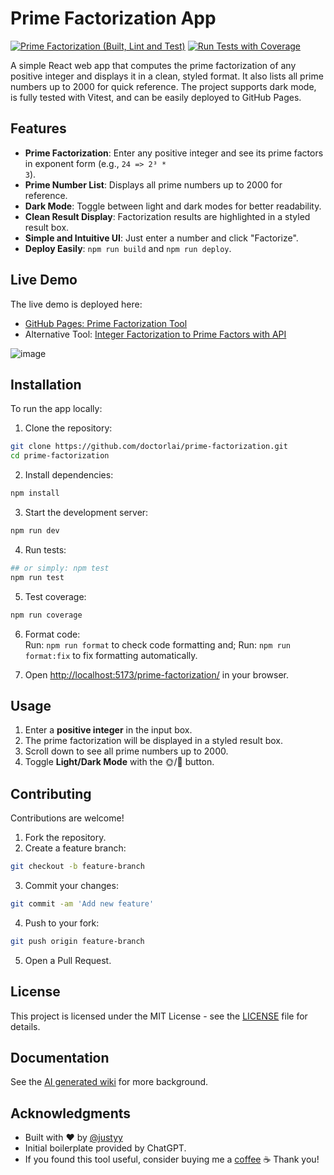 # Prime Factorization App
[![Prime Factorization (Built, Lint and Test)](https://github.com/DoctorLai/prime-factorization/actions/workflows/ci.yaml/badge.svg?branch=main)](https://github.com/DoctorLai/prime-factorization/actions/workflows/ci.yaml) [![Run Tests with Coverage](https://github.com/DoctorLai/prime-factorization/actions/workflows/coverage.yaml/badge.svg)](https://github.com/DoctorLai/prime-factorization/actions/workflows/coverage.yaml)

A simple React web app that computes the prime factorization of any positive integer and displays it in a clean, styled format. It also lists all prime numbers up to 2000 for quick reference. The project supports dark mode, is fully tested with Vitest, and can be easily deployed to GitHub Pages.

## Features

- **Prime Factorization**: Enter any positive integer and see its prime factors in exponent form (e.g., <code>24 => 2³ * 3</code>).
- **Prime Number List**: Displays all prime numbers up to 2000 for reference.
- **Dark Mode**: Toggle between light and dark modes for better readability.
- **Clean Result Display**: Factorization results are highlighted in a styled result box.
- **Simple and Intuitive UI**: Just enter a number and click "Factorize".
- **Deploy Easily**: <code>npm run build</code> and <code>npm run deploy</code>.

## Live Demo

The live demo is deployed here:  
- [GitHub Pages: Prime Factorization Tool](https://doctorlai.github.io/prime-factorization/)
- Alternative Tool: [Integer Factorization to Prime Factors with API](https://helloacm.com/tools/factor/)

<img alt="image" src="https://github.com/user-attachments/assets/153265a2-7331-4098-a527-f2b58bcbcbe9" />

## Installation

To run the app locally:

1. Clone the repository:  
```bash
git clone https://github.com/doctorlai/prime-factorization.git  
cd prime-factorization
```

2. Install dependencies:  
```bash
npm install
```

3. Start the development server:  
```bash
npm run dev
```

4. Run tests:  
```bash
## or simply: npm test
npm run test
```

5. Test coverage:
```bash
npm run coverage
```

6. Format code:  
Run: <code>npm run format</code> to check code formatting and;
Run: <code>npm run format:fix</code> to fix formatting automatically.

6. Open [http://localhost:5173/prime-factorization/](http://localhost:5173/prime-factorization/) in your browser.

## Usage
1. Enter a **positive integer** in the input box.  
2. The prime factorization will be displayed in a styled result box.  
3. Scroll down to see all prime numbers up to 2000.  
4. Toggle **Light/Dark Mode** with the 🌞/🌙 button.  

## Contributing

Contributions are welcome!
1. Fork the repository.  
2. Create a feature branch:  
```bash
git checkout -b feature-branch
```

3. Commit your changes:  
```bash
git commit -am 'Add new feature'
```

4. Push to your fork:  
```bash
git push origin feature-branch
```

5. Open a Pull Request.  

## License

This project is licensed under the MIT License - see the [LICENSE](./LICENSE) file for details.

## Documentation

See the [AI generated wiki](https://deepwiki.com/DoctorLai/prime-factorization) for more background.

## Acknowledgments

- Built with ❤️ by [@justyy](https://github.com/doctorlai)  
- Initial boilerplate provided by ChatGPT.
- If you found this tool useful, consider buying me a [coffee](https://justyy.com/out/bmc) ☕ Thank you!
